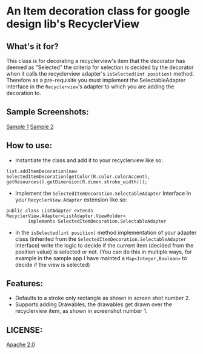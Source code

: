 # An Item decoration class for google design lib's RecyclerView

## What's it for?
This class is for decorating a recyclerview's item that the decorator has deemed as "Selected"
the criteria for selection is decided by the decorator when it calls the recyclerview adapter's 
`isSelected(int position)` method. Therefore as a pre-requisite you must implement the SelectableAdapter 
interface in the `Recyclerview`'s adapter to which you are adding the decoration to. 

## Sample Screenshots:
[Sample 1](assets/Selection_001.png)
[Sample 2](assets/Selection_002.png)

## How to use:
 - Instantiate the class and add it to your recyclerview like so:
```
list.addItemDecoration(new SelectedItemDecoration(getColor(R.color.colorAccent), getResources().getDimension(R.dimen.stroke_width)));
```

 - Implement the `SelectedItemDecoration.SelectableAdapter` Interface In your `RecyclerView.Adapter` extension like so:
```
public class ListAdapter extends RecyclerView.Adapter<ListAdapter.ViewHolder>
        implements SelectedItemDecoration.SelectableAdapter
```

 - In the `isSelected(int position)` method implementation of your adapter class (inherited from the `SelectedItemDecoration.SelectableAdapter` interface) write the logic to decide if the current item (decided from the position value) is selected or not. (You can do this in multiple ways, for example in the sample app I have mainted a `Map<Integer,Boolean>` to decide if  the view is selected)


## Features:
- Defaults to a stroke only rectangle as shown in screen shot number 2.
- Supports adding Drawables, the drawables get drawn over the recyclerview item, as shown in screenshot number 1.

## LICENSE:
[Apache 2.0](LICENSE)